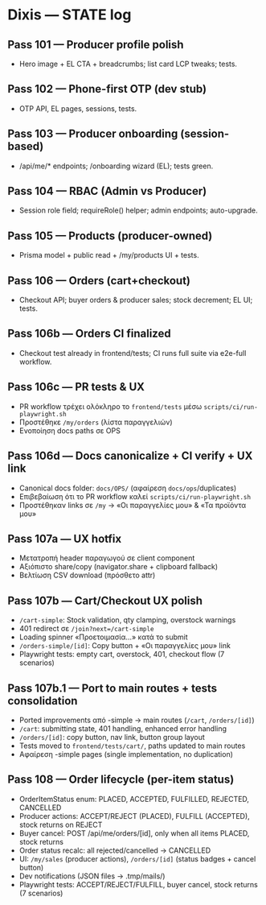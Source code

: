 # Dixis — STATE log

## Pass 101 — Producer profile polish
- Hero image + EL CTA + breadcrumbs; list card LCP tweaks; tests.

## Pass 102 — Phone-first OTP (dev stub)
- OTP API, EL pages, sessions, tests.

## Pass 103 — Producer onboarding (session-based)
- /api/me/* endpoints; /onboarding wizard (EL); tests green.

## Pass 104 — RBAC (Admin vs Producer)
- Session role field; requireRole() helper; admin endpoints; auto-upgrade.

## Pass 105 — Products (producer-owned)
- Prisma model + public read + /my/products UI + tests.

## Pass 106 — Orders (cart+checkout)
- Checkout API; buyer orders & producer sales; stock decrement; EL UI; tests.

## Pass 106b — Orders CI finalized
- Checkout test already in frontend/tests; CI runs full suite via e2e-full workflow.

## Pass 106c — PR tests & UX
- PR workflow τρέχει ολόκληρο το `frontend/tests` μέσω `scripts/ci/run-playwright.sh`
- Προστέθηκε `/my/orders` (λίστα παραγγελιών)
- Ενοποίηση docs paths σε OPS

## Pass 106d — Docs canonicalize + CI verify + UX link
- Canonical docs folder: `docs/OPS/` (αφαίρεση `docs/ops`/duplicates)
- Επιβεβαίωση ότι το PR workflow καλεί `scripts/ci/run-playwright.sh`
- Προστέθηκαν links σε `/my` → «Οι παραγγελίες μου» & «Τα προϊόντα μου»

## Pass 107a — UX hotfix
- Μετατροπή header παραγωγού σε client component
- Αξιόπιστο share/copy (navigator.share + clipboard fallback)
- Βελτίωση CSV download (πρόσθετο attr)

## Pass 107b — Cart/Checkout UX polish
- `/cart-simple`: Stock validation, qty clamping, overstock warnings
- 401 redirect σε `/join?next=/cart-simple`
- Loading spinner «Προετοιμασία…» κατά το submit
- `/orders-simple/[id]`: Copy button + «Οι παραγγελίες μου» link
- Playwright tests: empty cart, overstock, 401, checkout flow (7 scenarios)

## Pass 107b.1 — Port to main routes + tests consolidation
- Ported improvements από -simple → main routes (`/cart`, `/orders/[id]`)
- `/cart`: submitting state, 401 handling, enhanced error handling
- `/orders/[id]`: copy button, nav link, button group layout
- Tests moved to `frontend/tests/cart/`, paths updated to main routes
- Αφαίρεση -simple pages (single implementation, no duplication)

## Pass 108 — Order lifecycle (per-item status)
- OrderItemStatus enum: PLACED, ACCEPTED, FULFILLED, REJECTED, CANCELLED
- Producer actions: ACCEPT/REJECT (PLACED), FULFILL (ACCEPTED), stock returns on REJECT
- Buyer cancel: POST /api/me/orders/[id], only when all items PLACED, stock returns
- Order status recalc: all rejected/cancelled → CANCELLED
- UI: `/my/sales` (producer actions), `/orders/[id]` (status badges + cancel button)
- Dev notifications (JSON files → .tmp/mails/)
- Playwright tests: ACCEPT/REJECT/FULFILL, buyer cancel, stock returns (7 scenarios)
